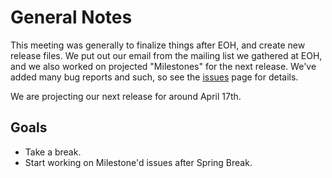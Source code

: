 # General Notes #

This meeting was generally to finalize things after EOH, and create new release files.  We put out our email from the mailing list we gathered at EOH, and we also worked on projected "Milestones" for the next release.  We've added many bug reports and such, so see the [issues](http://code.google.com/p/wosaic/issues/list) page for details.

We are projecting our next release for around April 17th.

## Goals ##

  * Take a break.
  * Start working on Milestone'd issues after Spring Break.